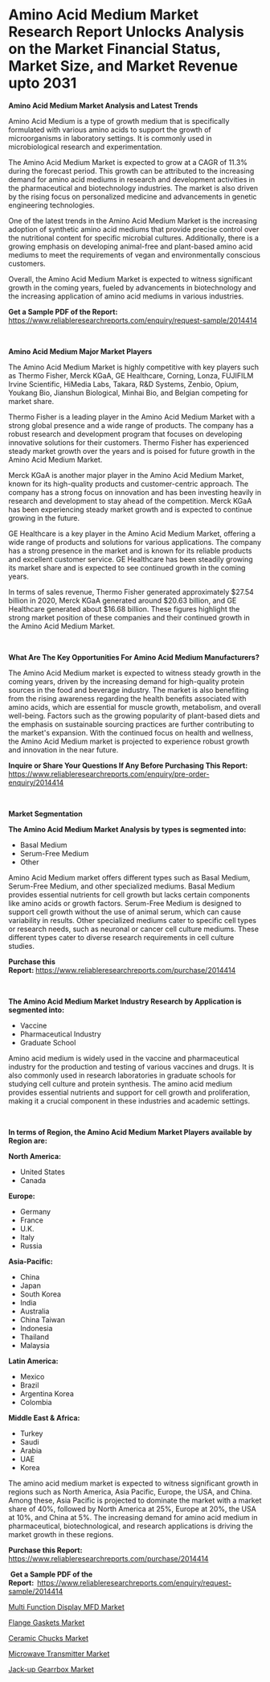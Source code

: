 <p><h1>Amino Acid Medium Market Research Report Unlocks Analysis on the Market Financial Status, Market Size, and Market Revenue upto 2031</h1></p><p><strong>Amino Acid Medium Market Analysis and Latest Trends</strong></p>
<p><p>Amino Acid Medium is a type of growth medium that is specifically formulated with various amino acids to support the growth of microorganisms in laboratory settings. It is commonly used in microbiological research and experimentation.</p><p>The Amino Acid Medium Market is expected to grow at a CAGR of 11.3% during the forecast period. This growth can be attributed to the increasing demand for amino acid mediums in research and development activities in the pharmaceutical and biotechnology industries. The market is also driven by the rising focus on personalized medicine and advancements in genetic engineering technologies.</p><p>One of the latest trends in the Amino Acid Medium Market is the increasing adoption of synthetic amino acid mediums that provide precise control over the nutritional content for specific microbial cultures. Additionally, there is a growing emphasis on developing animal-free and plant-based amino acid mediums to meet the requirements of vegan and environmentally conscious customers.</p><p>Overall, the Amino Acid Medium Market is expected to witness significant growth in the coming years, fueled by advancements in biotechnology and the increasing application of amino acid mediums in various industries.</p></p>
<p><strong>Get a Sample PDF of the Report:&nbsp;</strong> <a href="https://www.reliableresearchreports.com/enquiry/request-sample/2014414">https://www.reliableresearchreports.com/enquiry/request-sample/2014414</a></p>
<p>&nbsp;</p>
<p><strong>Amino Acid Medium Major Market Players</strong></p>
<p><p>The Amino Acid Medium Market is highly competitive with key players such as Thermo Fisher, Merck KGaA, GE Healthcare, Corning, Lonza, FUJIFILM Irvine Scientific, HiMedia Labs, Takara, R&D Systems, Zenbio, Opium, Youkang Bio, Jianshun Biological, Minhai Bio, and Belgian competing for market share.</p><p>Thermo Fisher is a leading player in the Amino Acid Medium Market with a strong global presence and a wide range of products. The company has a robust research and development program that focuses on developing innovative solutions for their customers. Thermo Fisher has experienced steady market growth over the years and is poised for future growth in the Amino Acid Medium Market.</p><p>Merck KGaA is another major player in the Amino Acid Medium Market, known for its high-quality products and customer-centric approach. The company has a strong focus on innovation and has been investing heavily in research and development to stay ahead of the competition. Merck KGaA has been experiencing steady market growth and is expected to continue growing in the future.</p><p>GE Healthcare is a key player in the Amino Acid Medium Market, offering a wide range of products and solutions for various applications. The company has a strong presence in the market and is known for its reliable products and excellent customer service. GE Healthcare has been steadily growing its market share and is expected to see continued growth in the coming years.</p><p>In terms of sales revenue, Thermo Fisher generated approximately $27.54 billion in 2020, Merck KGaA generated around $20.63 billion, and GE Healthcare generated about $16.68 billion. These figures highlight the strong market position of these companies and their continued growth in the Amino Acid Medium Market.</p></p>
<p>&nbsp;</p>
<p><strong>What Are The Key Opportunities For Amino Acid Medium Manufacturers?</strong></p>
<p><p>The Amino Acid Medium market is expected to witness steady growth in the coming years, driven by the increasing demand for high-quality protein sources in the food and beverage industry. The market is also benefiting from the rising awareness regarding the health benefits associated with amino acids, which are essential for muscle growth, metabolism, and overall well-being. Factors such as the growing popularity of plant-based diets and the emphasis on sustainable sourcing practices are further contributing to the market's expansion. With the continued focus on health and wellness, the Amino Acid Medium market is projected to experience robust growth and innovation in the near future.</p></p>
<p><strong>Inquire or Share Your Questions If Any Before Purchasing This Report:</strong> <a href="https://www.reliableresearchreports.com/enquiry/pre-order-enquiry/2014414">https://www.reliableresearchreports.com/enquiry/pre-order-enquiry/2014414</a></p>
<p>&nbsp;</p>
<p><strong>Market Segmentation</strong></p>
<p><strong>The Amino Acid Medium Market Analysis by types is segmented into:</strong></p>
<p><ul><li>Basal Medium</li><li>Serum-Free Medium</li><li>Other</li></ul></p>
<p><p>Amino Acid Medium market offers different types such as Basal Medium, Serum-Free Medium, and other specialized mediums. Basal Medium provides essential nutrients for cell growth but lacks certain components like amino acids or growth factors. Serum-Free Medium is designed to support cell growth without the use of animal serum, which can cause variability in results. Other specialized mediums cater to specific cell types or research needs, such as neuronal or cancer cell culture mediums. These different types cater to diverse research requirements in cell culture studies.</p></p>
<p><strong>Purchase this Report:&nbsp;</strong><a href="https://www.reliableresearchreports.com/purchase/2014414">https://www.reliableresearchreports.com/purchase/2014414</a></p>
<p>&nbsp;</p>
<p><strong>The Amino Acid Medium Market Industry Research by Application is segmented into:</strong></p>
<p><ul><li>Vaccine</li><li>Pharmaceutical Industry</li><li>Graduate School</li></ul></p>
<p><p>Amino acid medium is widely used in the vaccine and pharmaceutical industry for the production and testing of various vaccines and drugs. It is also commonly used in research laboratories in graduate schools for studying cell culture and protein synthesis. The amino acid medium provides essential nutrients and support for cell growth and proliferation, making it a crucial component in these industries and academic settings.</p></p>
<p>&nbsp;</p>
<p><strong>In terms of Region, the Amino Acid Medium Market Players available by Region are:</strong></p>
<p>
    <p> <strong> North America: </strong>
        <ul>
            <li>United States</li>
            <li>Canada</li>
        </ul>
        </p> 
    <p> <strong> Europe: </strong>
        <ul>
            <li>Germany</li>
            <li>France</li>
            <li>U.K.</li>
            <li>Italy</li>
            <li>Russia</li>
        </ul>
        </p> 
    <p> <strong> Asia-Pacific: </strong>
        <ul>
            <li>China</li>
            <li>Japan</li>
            <li>South Korea</li>
            <li>India</li>
            <li>Australia</li>
            <li>China Taiwan</li>
            <li>Indonesia</li>
            <li>Thailand</li>
            <li>Malaysia</li>
        </ul>
        </p> 
    <p> <strong> Latin America: </strong>
        <ul>
            <li>Mexico</li>
            <li>Brazil</li>
            <li>Argentina Korea</li>
            <li>Colombia</li>
        </ul>
        </p> 
    <p> <strong> Middle East & Africa: </strong>
        <ul>
            <li>Turkey</li>
            <li>Saudi</li>
            <li>Arabia</li>
            <li>UAE</li>
            <li>Korea</li>
        </ul>
    </p>
    </p>
<p><p>The amino acid medium market is expected to witness significant growth in regions such as North America, Asia Pacific, Europe, the USA, and China. Among these, Asia Pacific is projected to dominate the market with a market share of 40%, followed by North America at 25%, Europe at 20%, the USA at 10%, and China at 5%. The increasing demand for amino acid medium in pharmaceutical, biotechnological, and research applications is driving the market growth in these regions.</p></p>
<p><strong>Purchase this Report: </strong><a href="https://www.reliableresearchreports.com/purchase/2014414">https://www.reliableresearchreports.com/purchase/2014414</a></p>
<p>&nbsp;<strong>Get a Sample PDF of the Report:&nbsp;&nbsp;</strong><a href="https://www.reliableresearchreports.com/enquiry/request-sample/2014414">https://www.reliableresearchreports.com/enquiry/request-sample/2014414</a></p>
<p><strong></strong></p>
<p><p><a href="https://view.publitas.com/reportprime-1/multi-function-display-mfd-market-size-market-trends-and-growth-outlook-forecasted-for-period-from-2024-to-2031/">Multi Function Display MFD Market</a></p><p><a href="https://summer-dogwood-3e9.notion.site/Flange-Gaskets-Market-Size-Growing-and-Forecasted-for-period-from-2024-2031-and-provides-complete--93a85786b7964177b37b088f9ae8c1f8">Flange Gaskets Market</a></p><p><a href="https://github.com/marloy8/Market-Research-Report-List-3/blob/main/ceramic-chucks-market.md">Ceramic Chucks Market</a></p><p><a href="https://view.publitas.com/reportprime-1/microwave-transmitter-market-size-share-trends-analysis-report-by-application-regional-outlook-competitive-strategies-and-segment-forecasts-2024-2031/">Microwave Transmitter Market</a></p><p><a href="https://forested-sushi-9b0.notion.site/Jack-up-Gearrbox-Market-Share-Market-New-Trends-Analysis-Report-By-Type-By-Application-By-End-us-9ab64be434c0467a982e8a8376e990f3">Jack-up Gearrbox Market</a></p></p>